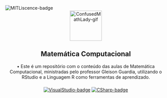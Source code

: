<div align="left">
  <img src="https://img.shields.io/github/license/juletopi/Matematica_Computacional" alt="MITLiscence-badge">

<div align="center">
  <a href="https://emoji.gg/emoji/7244_ConfusedMathLady"><img src="https://cdn3.emoji.gg/emojis/7244_ConfusedMathLady.gif" alt="ConfusedMathLady-gif" width="100px"height="95px" ></a>
  <h2 align="center">Matemática Computacional</h2>

<div align="center">
• Este é um repositório com o conteúdo das aulas de Matemática Computacional, ministradas pelo professor Gleison Guardia, utilizando o RStudio e a Linguagem R como ferramentas de aprendizado.
</div>

###

<div align="center">
   <a href="https://www.rstudio.com/about/"><img src="https://img.shields.io/badge/Made%20with%20IDE:-RStudio%20-gray.svg?colorA=7a97b2&amp;colorB=76aada&amp;style=for-the-badge" alt="VisualStudio-badge" style="max-width: 100%;"></a>
   <a href="https://r-lang.com/what-is-r-language/"><img src="https://img.shields.io/badge/And%20made%20with%20language:-R%20-gray.svg?colorA=5986c7&amp;colorB=1F65CC&amp;style=for-the-badge" alt="CSharp-badge" style="max-width: 100%;"></a>
</div>
